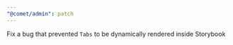 ```yaml
---
"@comet/admin": patch
---
```


Fix a bug that prevented `Tabs` to be dynamically rendered inside Storybook
